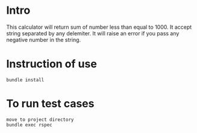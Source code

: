 # Intro
This calculator will return sum of number less than equal to 1000. It accept string separated by any delemiter. It will raise an error if you pass any negative number in the string.

# Instruction of use

```
bundle install
```

# To run test cases

```
move to project directory
bundle exec rspec
```